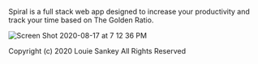 Spiral is a full stack web app designed to increase your productivity and track your time based on The Golden Ratio. 

![Screen Shot 2020-08-17 at 7 12 36 PM](https://user-images.githubusercontent.com/8163492/90462454-c3677700-e0bd-11ea-938b-ef331e48c062.png)

Copyright (c) 2020 Louie Sankey All Rights Reserved
